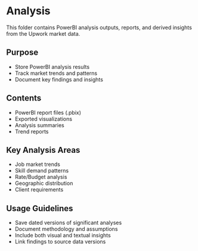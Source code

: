 # Analysis

This folder contains PowerBI analysis outputs, reports, and derived insights from the Upwork market data.

## Purpose
- Store PowerBI analysis results
- Track market trends and patterns
- Document key findings and insights

## Contents
- PowerBI report files (.pbix)
- Exported visualizations
- Analysis summaries
- Trend reports

## Key Analysis Areas
- Job market trends
- Skill demand patterns
- Rate/Budget analysis
- Geographic distribution
- Client requirements

## Usage Guidelines
- Save dated versions of significant analyses
- Document methodology and assumptions
- Include both visual and textual insights
- Link findings to source data versions